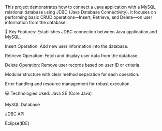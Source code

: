 This project demonstrates how to connect a Java application with a MySQL relational database using JDBC (Java Database Connectivity). It focuses on performing basic CRUD operations—Insert, Retrieve, and Delete—on user information from the database.

🔧 Key Features:
Establishes JDBC connection between Java application and MySQL.

Insert Operation: Add new user information into the database.

Retrieve Operation: Fetch and display user data from the database.

Delete Operation: Remove user records based on user ID or criteria.

Modular structure with clear method separation for each operation.

Error handling and resource management for robust execution.

💻 Technologies Used:
Java SE (Core Java)

MySQL Database

JDBC API

Eclipse(IDE)
